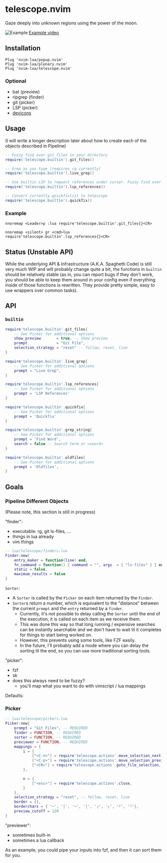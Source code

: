# telescope.nvim

Gaze deeply into unknown regions using the power of the moon.

![Example](https://raw.githubusercontent.com/tjdevries/media.repo/master/telescope.nvim/simple_rg_v1.gif)
[Example video](https://www.youtube.com/watch?v=65AVwHZflsU)

## Installation

```vim
Plug 'nvim-lua/popup.nvim'
Plug 'nvim-lua/plenary.nvim'
Plug 'nvim-lua/telescope.nvim'
```

### Optional

- bat (preview)
- ripgrep (finder)
- git (picker)
- LSP (picker)
- [devicons](https://github.com/kyazdani42/nvim-web-devicons)

## Usage

(I will write a longer description later about how to create each of the objects described in Pipeline)

```lua
-- Fuzzy find over git files in your directory
require('telescope.builtin').git_files()

-- Grep as you type (requires rg currently)
require('telescope.builtin').live_grep()

-- Use builtin LSP to request references under cursor. Fuzzy find over results.
require('telescope.builtin').lsp_references()

-- Convert currently quickfixlist to telescope
require('telescope.builtin').quickfix()
```

### Example

```vimscript
nnoremap <Leader>p :lua require'telescope.builtin'.git_files{}<CR>
```

```vimscript
nnoremap <silent> gr <cmd>lua require'telescope.builtin'.lsp_references{}<CR>
```

## Status (Unstable API)

While the underlying API & Infrastructure (A.K.A. Spaghetti Code) is still very much WIP and
will probably change quite a bit, the functions in `builtin` should be relatively stable (as
in, you can report bugs if they don't work, you should be able to keep them around in your config
even if everything inside of those functions is rewritten. They provide pretty simple, easy to use
wrappers over common tasks).

## API

### `builtin`

```lua
require'telescope.builtin'.git_files{
    -- See Picker for additional options
    show_preview       = true, -- Show preview
    prompt             = "Git File",
    selection_strategy = "reset" -- follow, reset, line
}
```

```lua
require'telescope.builtin'.live_grep{
    -- See Picker for additional options
    prompt = "Live Grep",
}
```

```lua
require'telescope.builtin'.lsp_references{
    -- See Picker for additional options
    prompt = 'LSP References'
}
```

```lua
require'telescope.builtin'.quickfix{
    -- See Picker for additional options
    prompt = 'Quickfix'
}
```

```lua
require'telescope.builtin'.grep_string{
    -- See Picker for additional options
    prompt = 'Find Word',
    search = false -- Search term or <cword>
}
```

```lua
require'telescope.builtin'.oldfiles{
    -- See Picker for additional options
    prompt = 'Oldfiles',
}
```

## Goals

### Pipeline Different Objects

(Please note, this section is still in progress)

"finder":

- executable: rg, git ls-files, ...
- things in lua already
- vim things

```lua
-- lua/telescope/finders.lua
Finder:new{
    entry_maker = function(line) end,
    fn_command = function() { command = "", args  = { "ls-files" } } end,
    static = false,
    maximum_results = false
}
```

`Sorter`:
- A `Sorter` is called by the `Picker` on each item returned by the `Finder`.
- `Sorter`s return a number, which is equivalent to the "distance" between the current `prompt` and the `entry` returned by a `finder`.
    - Currently, it's not possible to delay calling the `Sorter` until the end of the execution, it is called on each item as we receive them.
    - This was done this way so that long running / expensive searches can be instantly searchable and we don't have to wait til it completes for things to start being worked on.
    - However, this prevents using some tools, like FZF easily.
    - In the future, I'll probably add a mode where you can delay the sorting til the end, so you can use more traditional sorting tools.

"picker":

- fzf
- sk
- does this always need to be fuzzy?
  - you'll map what you want to do with vimscript / lua mappings

Defaults:

### Picker

```lua
-- lua/telescope/pickers.lua
Picker:new{
    prompt = "Git Files", -- REQUIRED
    finder = FUNCTION, -- REQUIRED
    sorter = FUNCTION, -- REQUIRED
    previewer = FUNCTION, -- REQUIRED
    mappings = {
        i = {
            ["<C-n>"] = require'telescope.actions'.move_selection_next,
            ["<C-p>"] = require'telescope.actions'.move_selection_previous,
            ["<CR>"] = require'telescope.actions'.goto_file_selection,
        },

        n = {
            ["<esc>"] = require'telescope.actions'.close,
        }
    },
    selection_strategy = "reset", -- follow, reset, line
    border = {},
    borderchars = { '─', '│', '─', '│', '┌', '┐', '┘', '└'},
    preview_cutoff = 120
}
```

"previewer":

- sometimes built-in
- sometimes a lua callback

As an example, you could pipe your inputs into fzf, and then it can sort them for you.

